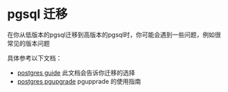 # pgsql 迁移

在你从低版本的pgsql迁移到高版本的pgsql时，你可能会遇到一些问题，例如很常见的版本问题

具体参考以下文档：

- [postgres guide](https://www.postgresql.org/docs/current/upgrading.html) 此文档会告诉你迁移的选择
- [postgres pgupgrade](https://www.postgresql.org/docs/current/pgupgrade.html) pgupprade 的使用指南
